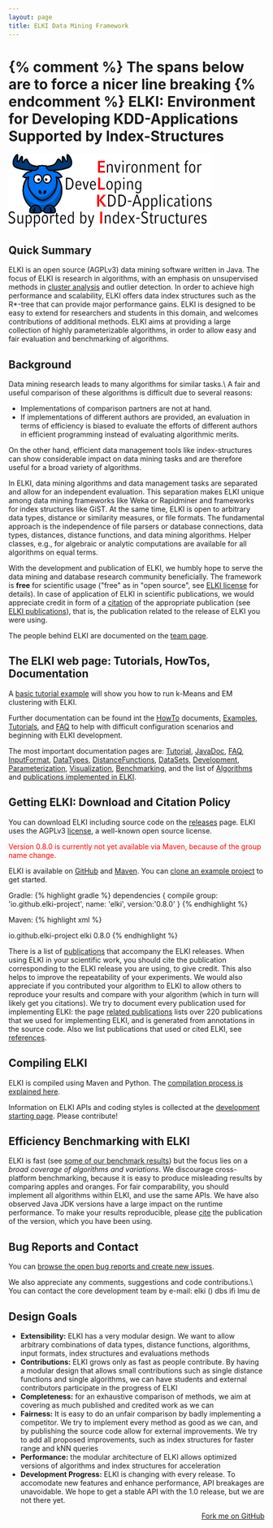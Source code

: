 ```yaml
---
layout: page
title: ELKI Data Mining Framework
---
```


{% comment %} The spans below are to force a nicer line breaking {% endcomment %}
ELKI: Environment for Developing <span style="display:inline-block">KDD-Applications</span> <span style="display:inline-block">Supported by Index-Structures</span>
===============================================================================

<div class="elklogo"><a href="/team"><img src="img/elki-fulllogo-400.png" class="elklogo" alt="ELKI Logo"></a></div>

Quick Summary
-------------

ELKI is an open source (AGPLv3) data mining software written in Java. The focus of ELKI is research in algorithms, with an emphasis on unsupervised methods in [cluster analysis](/howto/clustering) and outlier detection.
In order to achieve high performance and scalability, ELKI offers data index structures such as the R\*-tree that can provide major performance gains.
ELKI is designed to be easy to extend for researchers and students in this domain, and welcomes contributions of additional methods.
ELKI aims at providing a large collection of highly parameterizable algorithms, in order to allow easy and fair evaluation and benchmarking of algorithms.

Background
----------

Data mining research leads to many algorithms for similar tasks.\\
A fair and useful comparison of these algorithms is difficult due to several reasons:

* Implementations of comparison partners are not at hand.
* If implementations of different authors are provided, an evaluation in terms of efficiency is biased to evaluate the efforts of different authors in efficient programming instead of evaluating algorithmic merits.

On the other hand, efficient data management tools like index-structures can show considerable impact on data mining tasks and are therefore useful for a broad variety of algorithms.

In ELKI, data mining algorithms and data management tasks are separated and allow for an independent evaluation. This separation makes ELKI unique among data mining frameworks like Weka or Rapidminer and frameworks for index structures like GiST. At the same time, ELKI is open to arbitrary data types, distance or similarity measures, or file formats. The fundamental approach is the independence of file parsers or database connections, data types, distances, distance functions, and data mining algorithms. Helper classes, e.g., for algebraic or analytic computations are available for all algorithms on equal terms.

With the development and publication of ELKI, we humbly hope to serve the data mining and database research community beneficially. The framework is **free** for scientific usage ("free" as in "open source", see [ELKI license](/license) for details). In case of application of ELKI in scientific publications, we would appreciate credit in form of a [citation](/publications) of the appropriate publication (see [ELKI publications](/publications)), that is, the publication related to the release of ELKI you were using.

The people behind ELKI are documented on the [team page](/team).

The ELKI web page: Tutorials, HowTos, Documentation
---------------------------------------------------

A [basic tutorial example](/tutorial/#basic-usage-example) will show you how to run k-Means and EM clustering with ELKI.

Further documentation can be found int the [HowTo](/howto) documents, [Examples](/examples), [Tutorials](/tutorial), and [FAQ](/faq) to help with difficult configuration scenarios and beginning with ELKI development.

The most important documentation pages are: [Tutorial](/tutorial), [JavaDoc](/dev/javadoc), [FAQ](/faq), [InputFormat](/howto/inputformat), [DataTypes](/datatypes), [DistanceFunctions](/algorithms/distances), [DataSets](/datasets), [Development](/dev), [Parameterization](/dev/parameterization), [Visualization](/algorithms/visualization), [Benchmarking](/benchmarking), and the list of [Algorithms](/algorithms) and [publications implemented in ELKI](/related).

Getting ELKI: Download and Citation Policy
------------------------------------------

You can download ELKI including source code on the [releases](/releases) page.
ELKI uses the AGPLv3 [license](/license), a well-known open source license.

<span style="color:red">Version 0.8.0 is currently not yet available via Maven, because of the group name change.</span>

ELKI is available on [GitHub](https://github.com/elki-project/elki) and [Maven](https://search.maven.org/#artifactdetails%7Cio.github.elki-project%7Celki%7C0.8.0%7Cjar).
You can [clone an example project](https://github.com/elki-project/example-elki-project) to get started.

Gradle:
{% highlight gradle %}
dependencies {
    compile group: 'io.github.elki-project', name: 'elki', version:'0.8.0'
}
{% endhighlight %}

Maven:
{% highlight xml %}
<!-- https://mvnrepository.com/artifact/io.github.elki-project/elki -->
<dependency>
    <groupId>io.github.elki-project</groupId>
    <artifactId>elki</artifactId>
    <version>0.8.0</version>
</dependency>
{% endhighlight %}

There is a list of [publications](/publications) that accompany the ELKI releases. When using ELKI in your scientific work, you should cite the publication corresponding to the ELKI release you are using, to give credit. This also helps to improve the repeatability of your experiments. We would also appreciate if you contributed your algorithm to ELKI to allow others to reproduce your results and compare with your algorithm (which in turn will likely get you citations). We try to document every publication used for implementing ELKI: the page [related publications](/related) lists over 220 publications that we used for implementing ELKI, and is generated from annotations in the source code. Also we list publications that used or cited ELKI, see [references](/references).

Compiling ELKI
--------------
ELKI is compiled using Maven and Python. The [compilation process is explained here](/dev/compiling).

Information on ELKI APIs and coding styles is collected at the [development starting page](/dev). Please contribute!

Efficiency Benchmarking with ELKI
---------------------------------

ELKI is fast (see [some of our benchmark results](/benchmarking)) but the focus lies on a *broad coverage of algorithms and variations*. We discourage cross-platform benchmarking, because it is easy to produce misleading results by comparing apples and oranges. For fair comparability, you should implement all algorithms within ELKI, and use the same APIs. We have also observed Java JDK versions have a large impact on the runtime performance. To make your results reproducible, please [cite](/publications) the publication of the version, which you have been using.

Bug Reports and Contact
-----------------------

You can [browse the open bug reports and create new issues](https://github.com/elki-project/elki/issues).

We also appreciate any comments, suggestions and code contributions.\\
You can contact the core development team by e-mail: <span class="maillink">elki () dbs ifi lmu de</span>

Design Goals
------------

-   **Extensibility:** ELKI has a very modular design. We want to allow arbitrary combinations of data types, distance functions, algorithms, input formats, index structures and evaluations methods
-   **Contributions:** ELKI grows only as fast as people contribute. By having a modular design that allows small contributions such as single distance functions and single algorithms, we can have students and external contributors participate in the progress of ELKI
-   **Completeness:** for an exhaustive comparison of methods, we aim at covering as much published and credited work as we can
-   **Fairness:** It is easy to do an unfair comparison by badly implementing a competitor. We try to implement every method as good as we can, and by publishing the source code allow for external improvements. We try to add all proposed improvements, such as index structures for faster range and kNN queries
-   **Performance:** the modular architecture of ELKI allows optimized versions of algorithms and index structures for acceleration
-   **Development Progress:** ELKI is changing with every release. To accomodate new features and enhance performance, API breakages are unavoidable. We hope to get a stable API with the 1.0 release, but we are not there yet.

<div style="float:right; clear:right"><span id="forkongithub"><a href="https://github.com/elki-project/elki">Fork me on GitHub</a></span></div>

